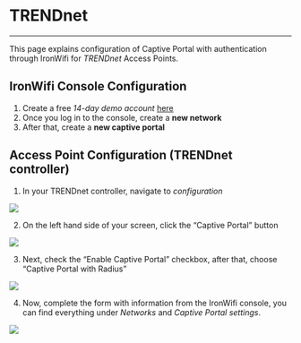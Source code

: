 # **TRENDnet** 
- - - -

This page explains configuration of Captive Portal with authentication through IronWifi for *TRENDnet* Access Points.

## IronWifi Console Configuration
1. Create a free *14-day demo account*  [here](https://console.ironwifi.com/register) 
2. Once you log in to the console, create a **new network**
3. After that, create a **new captive portal**

## Access Point Configuration (TRENDnet controller)
1. In your TRENDnet controller, navigate to _configuration_

![](https://raw.githubusercontent.com/IronWifi/docs/master/configuration-guides/trendnet/trendnet1.png)

2. On the left hand side of your screen, click the “Captive Portal” button

![](https://raw.githubusercontent.com/IronWifi/docs/master/configuration-guides/trendnet/trendnet2.png)

3. Next, check the “Enable Captive Portal” checkbox, after that, choose “Captive Portal with Radius”

![](https://raw.githubusercontent.com/IronWifi/docs/master/configuration-guides/trendnet/trendnet3.png)

4. Now, complete the form with information from the IronWifi console, you can find everything under *Networks* and *Captive Portal settings*.

![](https://raw.githubusercontent.com/IronWifi/docs/master/configuration-guides/trendnet/trendnet4.png)
